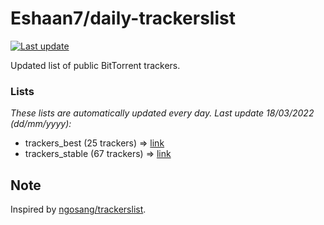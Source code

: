 
# Eshaan7/daily-trackerslist 

[![Last update](https://img.shields.io/badge/Last%20update-18/03/2022-blue.svg)](#)

Updated list of public BitTorrent trackers.

### Lists
*These lists are automatically updated every day. Last update 18/03/2022 (_dd/mm/yyyy_):*

* trackers_best (25 trackers) => [link](https://raw.githubusercontent.com/eshaan7/daily-trackerslist/master/trackers_best.txt)
* trackers_stable (67 trackers) => [link](https://raw.githubusercontent.com/eshaan7/daily-trackerslist/master/trackers_stable.txt)

## Note

Inspired by [ngosang/trackerslist](https://github.com/ngosang/trackerslist).
